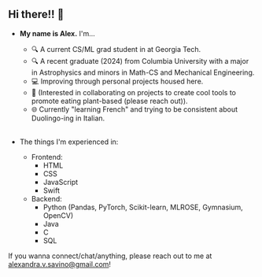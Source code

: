 ## Hi there!! 👋


- **My name is Alex.** I'm...
    - 🔍 A current CS/ML grad student in at Georgia Tech.
    - 🔍 A recent graduate (2024) from Columbia University with a major in Astrophysics and minors in Math-CS and Mechanical Engineering.
    - 💻 Improving through personal projects housed here.
    - 🌱 (Interested in collaborating on projects to create cool tools to promote eating plant-based (please reach out)).
    - 🌐 Currently "learning French" and trying to be consistent about Duolingo-ing in Italian.
<br></br>

- The things I'm experienced in:
    - Frontend:
        - HTML
        - CSS
        - JavaScript
        - Swift
    - Backend:
        - Python (Pandas, PyTorch, Scikit-learn, MLROSE, Gymnasium, OpenCV)
        - Java
        - C
        - SQL


If you wanna connect/chat/anything, please reach out to me at alexandra.v.savino@gmail.com!


<!--
**alexsavino/alexsavino** is a ✨ _special_ ✨ repository because its `README.md` (this file) appears on your GitHub profile.
